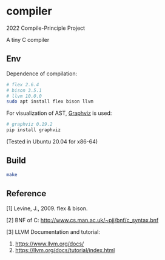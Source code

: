 # compiler
2022 Compile-Principle Project

A tiny C compiler
## Env
Dependence of compilation:
```bash
# flex 2.6.4
# bison 3.5.1
# llvm 10.0.0
sudo apt install flex bison llvm
```
For visualization of AST, [Graphviz](https://graphviz.org/) is used:
```bash
# graphviz 0.19.2
pip install graphviz
```
(Tested in Ubuntu 20.04 for x86-64)
## Build
```bash
make
```
## Reference
[1] Levine, J., 2009. flex & bison.

[2] BNF of C: http://www.cs.man.ac.uk/~pjj/bnf/c_syntax.bnf

[3] LLVM Documentation and tutorial:
1. https://www.llvm.org/docs/
2. https://llvm.org/docs/tutorial/index.html